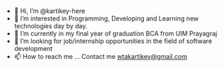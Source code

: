 - 👋 Hi, I’m @kartikey-here
- 👀 I’m interested in Programming, Developing and Learning new technologies day by day.
- 🌱 I’m currently in my final year of graduation BCA from UIM Prayagraj
- 💞️ I’m looking for job/internship opportunities in the field of software development
- 📫 How to reach me ... Contact me wtakartikey@gmail.com
